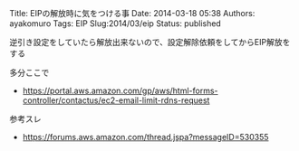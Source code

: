 Title: EIPの解放時に気をつける事
Date: 2014-03-18 05:38
Authors: ayakomuro
Tags:  EIP
Slug:2014/03/eip
Status: published

逆引き設定をしていたら解放出来ないので、設定解除依頼をしてからEIP解放をする


多分ここで

-   <https://portal.aws.amazon.com/gp/aws/html-forms-controller/contactus/ec2-email-limit-rdns-request>

参考スレ

-   <https://forums.aws.amazon.com/thread.jspa?messageID=530355>
